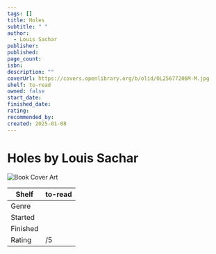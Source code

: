 ```yaml
---
tags: []
title: Holes
subtitle: " "
author:
  - Louis Sachar
publisher: 
published: 
page_count: 
isbn: 
description: ""
coverUrl: https://covers.openlibrary.org/b/olid/OL25677206M-M.jpg
shelf: to-read
owned: false
start_date: 
finished_date: 
rating: 
recommended_by: 
created: 2025-01-08
---
```


# Holes by Louis Sachar

![Book Cover Art](https://covers.openlibrary.org/b/olid/OL25677206M-M.jpg)

| Shelf | to-read |
| --- | --- |
| Genre |  |
| Started |  |
| Finished |  |
| Rating | /5 |

